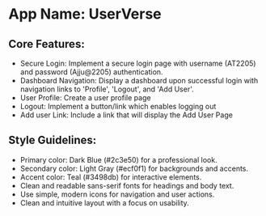 # **App Name**: UserVerse

## Core Features:

- Secure Login: Implement a secure login page with username (AT2205) and password (Ajju@2205) authentication.
- Dashboard Navigation: Display a dashboard upon successful login with navigation links to 'Profile', 'Logout', and 'Add User'.
- User Profile: Create a user profile page
- Logout: Implement a button/link which enables logging out
- Add user Link: Include a link that will display the Add User Page

## Style Guidelines:

- Primary color: Dark Blue (#2c3e50) for a professional look.
- Secondary color: Light Gray (#ecf0f1) for backgrounds and accents.
- Accent color: Teal (#3498db) for interactive elements.
- Clean and readable sans-serif fonts for headings and body text.
- Use simple, modern icons for navigation and user actions.
- Clean and intuitive layout with a focus on usability.